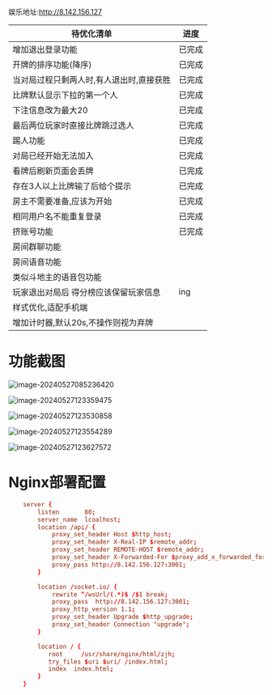 娱乐地址:http://8.142.156.127

| 待优化清单                 | 进度  |
|-----------------------|-----|
| 增加退出登录功能              | 已完成 |
| 开牌的排序功能(降序)           | 已完成 |
| 当对局过程只剩两人时,有人退出时,直接获胜 | 已完成 |
| 比牌默认显示下拉的第一个人         | 已完成 |
| 下注信息改为最大20            | 已完成 |
| 最后两位玩家时直接比牌跳过选人       | 已完成 |
| 踢人功能                  | 已完成 |
| 对局已经开始无法加入            | 已完成 |
| 看牌后刷新页面会丢牌            | 已完成 |
| 存在3人以上比牌输了后给个提示       | 已完成 |
| 房主不需要准备,应该为开始         | 已完成 |
| 相同用户名不能重复登录           | 已完成 |
| 挤账号功能                 | 已完成 |
| 房间群聊功能                |     |
| 房间语音功能                |     |
| 类似斗地主的语音包功能           |     |
| 玩家退出对局后 得分榜应该保留玩家信息   | ing |
| 样式优化,适配手机端            |     |
| 增加计时器,默认20s,不操作则视为弃牌  |     |

# 功能截图

![image-20240527085236420](https://wxy-md.oss-cn-shanghai.aliyuncs.com/image-20240527085236420.png)

![image-20240527123359475](https://wxy-md.oss-cn-shanghai.aliyuncs.com/image-20240527123359475.png)

![image-20240527123530858](https://wxy-md.oss-cn-shanghai.aliyuncs.com/image-20240527123530858.png)

![image-20240527123554289](https://wxy-md.oss-cn-shanghai.aliyuncs.com/image-20240527123554289.png)

![image-20240527123627572](https://wxy-md.oss-cn-shanghai.aliyuncs.com/image-20240527123627572.png)

# Nginx部署配置

```conf
    server {
        listen       80;
        server_name  lcoalhost;
        location /api/ {
            proxy_set_header Host $http_host;
            proxy_set_header X-Real-IP $remote_addr;
            proxy_set_header REMOTE-HOST $remote_addr;
            proxy_set_header X-Forwarded-For $proxy_add_x_forwarded_for;
            proxy_pass http://8.142.156.127:3001;
        }

        location /socket.io/ {
            rewrite ^/wsUrl/(.*)$ /$1 break;
            proxy_pass  http://8.142.156.127:3001;
            proxy_http_version 1.1;
            proxy_set_header Upgrade $http_upgrade;
            proxy_set_header Connection "upgrade";
        }

        location / {
           root 	/usr/share/nginx/html/zjh;
           try_files $uri $uri/ /index.html;
           index  index.html;
        }
    }
```



